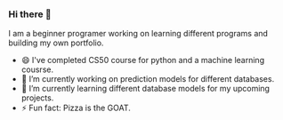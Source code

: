 ### Hi there 👋
I am a beginner programer working on learning different programs and building my own portfolio. 

- 😄 I've completed CS50 course for python and a machine learning cousrse.
- 🔭 I’m currently working on prediction models for different databases.
- 🌱 I’m currently learning different database models for my upcoming projects.
- ⚡ Fun fact: Pizza is the GOAT.
<!--
**SevenB1/SevenB1** is a ✨ _special_ ✨ repository because its `README.md` (this file) appears on your GitHub profile.

Here are some ideas to get you started:

- 🔭 I’m currently working on ...
- 🌱 I’m currently learning ...
- 👯 I’m looking to collaborate on ...
- 🤔 I’m looking for help with ...
- 💬 Ask me about ...
- 📫 How to reach me: ...
- 😄 Pronouns: ...
- ⚡ Fun fact: ...
-->
